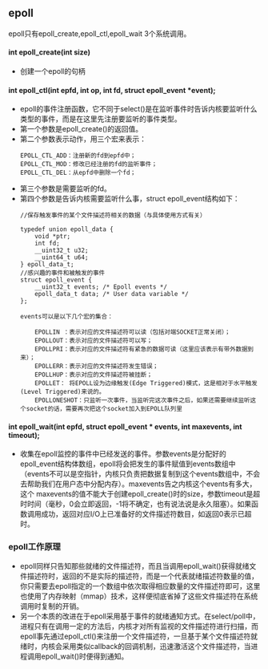 ## epoll
epoll只有epoll_create,epoll_ctl,epoll_wait 3个系统调用。
####  int epoll_create(int size)
+ 创建一个epoll的句柄
####  int epoll_ctl(int epfd, int op, int fd, struct epoll_event *event);
+ epoll的事件注册函数，它不同于select()是在监听事件时告诉内核要监听什么类型的事件，而是在这里先注册要监听的事件类型。
+ 第一个参数是epoll_create()的返回值。
+ 第二个参数表示动作，用三个宏来表示：
	```
	EPOLL_CTL_ADD：注册新的fd到epfd中；
	EPOLL_CTL_MOD：修改已经注册的fd的监听事件；
	EPOLL_CTL_DEL：从epfd中删除一个fd；
	```
+ 第三个参数是需要监听的fd。
+ 第四个参数是告诉内核需要监听什么事，struct epoll_event结构如下：
	```
	//保存触发事件的某个文件描述符相关的数据（与具体使用方式有关）
 
	typedef union epoll_data {
		void *ptr;
		int fd;
		__uint32_t u32;
		__uint64_t u64;
	} epoll_data_t;
	//感兴趣的事件和被触发的事件
	struct epoll_event {
		__uint32_t events; /* Epoll events */
		epoll_data_t data; /* User data variable */
	};
	
	events可以是以下几个宏的集合：

		EPOLLIN ：表示对应的文件描述符可以读（包括对端SOCKET正常关闭）；
		EPOLLOUT：表示对应的文件描述符可以写；
		EPOLLPRI：表示对应的文件描述符有紧急的数据可读（这里应该表示有带外数据到来）；
		EPOLLERR：表示对应的文件描述符发生错误；
		EPOLLHUP：表示对应的文件描述符被挂断；
		EPOLLET： 将EPOLL设为边缘触发(Edge Triggered)模式，这是相对于水平触发(Level Triggered)来说的。
		EPOLLONESHOT：只监听一次事件，当监听完这次事件之后，如果还需要继续监听这个socket的话，需要再次把这个socket加入到EPOLL队列里
	```
#### int epoll_wait(int epfd, struct epoll_event * events, int maxevents, int timeout);
+ 收集在epoll监控的事件中已经发送的事件。参数events是分配好的epoll_event结构体数组，epoll将会把发生的事件赋值到events数组中（events不可以是空指针，内核只负责把数据复制到这个events数组中，不会去帮助我们在用户态中分配内存）。maxevents告之内核这个events有多大，这个 maxevents的值不能大于创建epoll_create()时的size，参数timeout是超时时间（毫秒，0会立即返回，-1将不确定，也有说法说是永久阻塞）。如果函数调用成功，返回对应I/O上已准备好的文件描述符数目，如返回0表示已超时。

### epoll工作原理
+ epoll同样只告知那些就绪的文件描述符，而且当调用epoll_wait()获得就绪文件描述符时，返回的不是实际的描述符，而是一个代表就绪描述符数量的值，你只需要去epoll指定的一个数组中依次取得相应数量的文件描述符即可，这里也使用了内存映射（mmap）技术，这样便彻底省掉了这些文件描述符在系统调用时复制的开销。
+ 另一个本质的改进在于epoll采用基于事件的就绪通知方式。在select/poll中，进程只有在调用一定的方法后，内核才对所有监视的文件描述符进行扫描，而epoll事先通过epoll_ctl()来注册一个文件描述符，一旦基于某个文件描述符就绪时，内核会采用类似callback的回调机制，迅速激活这个文件描述符，当进程调用epoll_wait()时便得到通知。
















